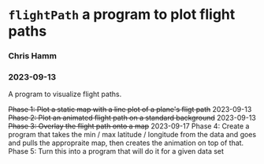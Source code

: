 # `flightPath` a program to plot flight paths
### Chris Hamm
### 2023-09-13

A program to visualize flight paths. 

~~Phase 1: Plot a static map with a line plot of a plane's fligt path~~ 2023-09-13
~~Phase 2: Plot an animated flight path on a standard background~~ 2023-09-13
~~Phase 3: Overlay the flight path onto a map~~ 2023-09-17
Phase 4: Create a program that takes the min / max latitude / longitude from the data and goes and pulls the appropraite map, then creates the animation on top of that. 
Phase 5: Turn this into a program that will do it for a given data set